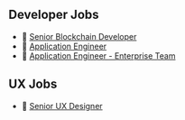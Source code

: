 ## Developer Jobs

- 🐬 [Senior Blockchain Developer](/sr-dev.md)
- 🐙 [Application Engineer](/ae.md)
- 🐋 [Application Engineer - Enterprise Team](/app-enterprise-dev.md)

## UX Jobs

- 🐠 [Senior UX Designer](/ux.md)
